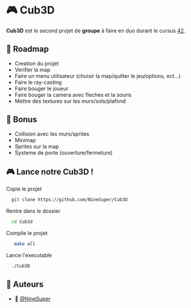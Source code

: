 # 🎮 Cub3D

**Cub3D** est le second projet de **groupe** à faire en duo  durant le cursus [42](https://42.fr/).

## 🔭 Roadmap

- Creation du projet
- Verifier la map
- Faire un menu utilisateur (choisir la map/quitter le jeu/options, ect...)
- Faire le ray-casting
- Faire bouger le joueur
- Faire bouger la camera avec fleches et la souris
- Mettre des textures sur les murs/sols/plafond

## 👾 Bonus

- Collision avec les murs/sprites
- Minimap
- Sprites sur la map
- Systeme de porte (ouverture/fermeture)

## 🎮 Lance notre Cub3D !

Copie le projet

```bash
  git clone https://github.com/NineSuper/Cub3D
```

Rentre dans le dossier

```bash
  cd Cub3d
```

Compile le projet
```bash
   make all
```

Lance l'executable

```bash
  ./Cub3D
```
## 📝 Auteurs

- 🎫 [@NineSuper](https://www.github.com/NineSuper)
